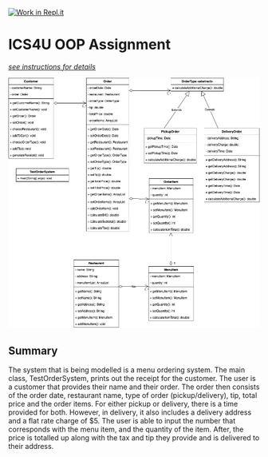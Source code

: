 [![Work in Repl.it](https://classroom.github.com/assets/work-in-replit-14baed9a392b3a25080506f3b7b6d57f295ec2978f6f33ec97e36a161684cbe9.svg)](https://classroom.github.com/online_ide?assignment_repo_id=4818952&assignment_repo_type=AssignmentRepo)
# ICS4U OOP Assignment

[*see instructions for details*](Instructions.md)

![Class Diagram](Diagram.jpg)  

## Summary
The system that is being modelled is a menu ordering system. The main class, TestOrderSystem, prints out the receipt for the customer. The user is a customer that provides their name and their order. The order then consists of the order date, restaurant name, type of order (pickup/delivery), tip, total price and the order items. For either pickup or delivery, there is a time provided for both. However, in delivery, it also includes a delivery address and a flat rate charge of $5. The user is able to input the number that corresponds with the menu item, and the quantity of the item. After, the price is totalled up along with the tax and tip they provide and is delivered to their address. 